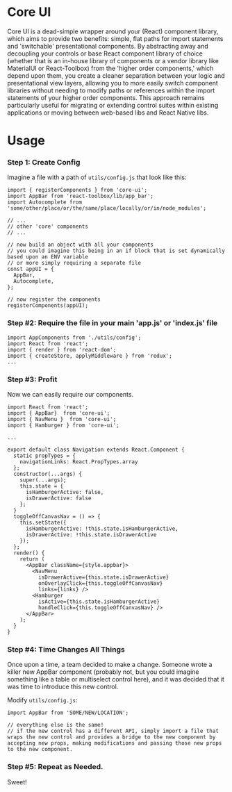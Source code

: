# Core UI
Core UI is a dead-simple wrapper around your (React) component library, which aims to provide two benefits: simple, flat paths for import statements and 'switchable' presentational components. By abstracting away and decoupling your controls or base React component library of choice (whether that is an in-house library of components or a vendor library like MaterialUI or React-Toolbox) from the 'higher order components,' which depend upon them, you create a cleaner separation between your logic and presentational view layers, allowing you to more easily switch component libraries without needing to modify paths or references within the import statements of your higher order components. This approach remains particularly useful for migrating or extending control suites within existing applications or moving between web-based libs and React Native libs.

# Usage 

### Step 1: Create Config

Imagine a file with a path of `utils/config.js` that look like this:

```
import { registerComponents } from 'core-ui';
import AppBar from 'react-toolbox/lib/app_bar';
import Autocomplete from 'some/other/place/or/the/same/place/locally/or/in/node_modules';

// ...
// other 'core' components
// ...

// now build an object with all your components
// you could imagine this being in an if block that is set dynamically based upon an ENV variable
// or more simply requiring a separate file
const appUI = {
  AppBar,
  Autocomplete,
};

// now register the components
registerComponents(appUI);
```


### Step #2: Require the file in your main 'app.js' or 'index.js' file

```
import AppComponents from './utils/config';
import React from 'react';
import { render } from 'react-dom';
import { createStore, applyMiddleware } from 'redux';
...

```

### Step #3: Profit

Now we can easily require our components.

```
import React from 'react';
import { AppBar}  from 'core-ui';
import { NavMenu }  from 'core-ui';
import { Hamburger } from 'core-ui';

...

export default class Navigation extends React.Component {
  static propTypes = {
    navigationLinks: React.PropTypes.array
  };
  constructor(...args) {
    super(...args);
    this.state = {
      isHamburgerActive: false,
      isDrawerActive: false
    };
  }
  toggleOffCanvasNav = () => {
    this.setState({
      isHamburgerActive: !this.state.isHamburgerActive,
      isDrawerActive: !this.state.isDrawerActive
    });
  };
  render() {
    return (
      <AppBar className={style.appbar}>
        <NavMenu
          isDrawerActive={this.state.isDrawerActive}
          onOverlayClick={this.toggleOffCanvasNav}
          links={links} />
        <Hamburger
          isActive={this.state.isHamburgerActive}
          handleClick={this.toggleOffCanvasNav} />
      </AppBar>
    );
  }
}

```
### Step #4: Time Changes All Things

Once upon a time, a team decided to make a change. Someone wrote a killer new AppBar component (probably not, but you could imagine something like a table or multiselect control here), and it was decided that it was time to introduce this new control. 

Modify `utils/config.js`:

```
import AppBar from 'SOME/NEW/LOCATION';

// everything else is the same!
// if the new control has a different API, simply import a file that wraps the new control and provides a bridge to the new component by accepting new props, making modifications and passing those new props to the new component.

```

### Step #5: Repeat as Needed.
Sweet!

